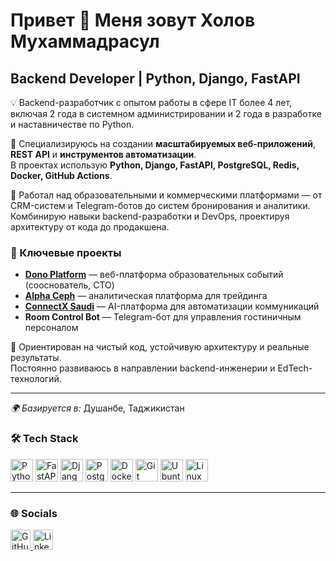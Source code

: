 Привет 👋 Меня зовут Холов Мухаммадрасул
===========================================

Backend Developer | Python, Django, FastAPI
-------------------------------------------

💡 Backend-разработчик с опытом работы в сфере IT более 4 лет, включая 2 года в системном администрировании и 2 года в разработке и наставничестве по Python.  

🔧 Специализируюсь на создании **масштабируемых веб-приложений**, **REST API** и **инструментов автоматизации**.  
В проектах использую **Python, Django, FastAPI, PostgreSQL, Redis, Docker, GitHub Actions**.  

🚀 Работал над образовательными и коммерческими платформами — от CRM-систем и Telegram-ботов до систем бронирования и аналитики.  
Комбинирую навыки backend-разработки и DevOps, проектируя архитектуру от кода до продакшена.  

### 🧩 Ключевые проекты

- **[Dono Platform](#)** — веб-платформа образовательных событий (сооснователь, CTO)  
- **[Alpha Ceph](#)** — аналитическая платформа для трейдинга  
- **[ConnectX Saudi](https://connectxsaudi.com)** — AI-платформа для автоматизации коммуникаций  
- **Room Control Bot** — Telegram-бот для управления гостиничным персоналом  

🎯 Ориентирован на чистый код, устойчивую архитектуру и реальные результаты.  
Постоянно развиваюсь в направлении backend-инженерии и EdTech-технологий.

---

*🌍 Базируется в:* Душанбе, Таджикистан  

### 🛠 Tech Stack

<p align="left">
<a href="https://www.python.org/" target="_blank"><img src="https://raw.githubusercontent.com/danielcranney/readme-generator/main/public/icons/skills/python-colored.svg" width="36" height="36" alt="Python" title="Python" /></a>
<a href="https://fastapi.tiangolo.com/" target="_blank"><img src="https://raw.githubusercontent.com/danielcranney/readme-generator/main/public/icons/skills/fastapi-colored.svg" width="36" height="36" alt="FastAPI" title="FastAPI" /></a>
<a href="https://www.djangoproject.com/" target="_blank"><img src="https://raw.githubusercontent.com/danielcranney/readme-generator/main/public/icons/skills/django-colored-dark.svg" width="36" height="36" alt="Django" title="Django" /></a>
<a href="https://www.postgresql.org/" target="_blank"><img src="https://raw.githubusercontent.com/danielcranney/readme-generator/main/public/icons/skills/postgresql-colored.svg" width="36" height="36" alt="PostgreSQL" title="PostgreSQL" /></a>
<a href="https://www.docker.com/" target="_blank"><img src="https://raw.githubusercontent.com/danielcranney/readme-generator/main/public/icons/skills/docker-colored.svg" width="36" height="36" alt="Docker" title="Docker" /></a>
<a href="https://git-scm.com/" target="_blank"><img src="https://raw.githubusercontent.com/danielcranney/readme-generator/main/public/icons/skills/git-colored.svg" width="36" height="36" alt="Git" title="Git" /></a>
<a href="https://ubuntu.com/" target="_blank"><img src="https://raw.githubusercontent.com/danielcranney/readme-generator/main/public/icons/skills/ubuntu-colored.svg" width="36" height="36" alt="Ubuntu" title="Ubuntu" /></a>
<a href="https://www.linux.org" target="_blank"><img src="https://raw.githubusercontent.com/danielcranney/readme-generator/main/public/icons/skills/linux-colored.svg" width="36" height="36" alt="Linux" title="Linux" /></a>
</p>

---

### 🌐 Socials

<p align="left">
<a href="https://github.com/retra-project" target="_blank">
  <img src="https://raw.githubusercontent.com/danielcranney/readme-generator/main/public/icons/socials/github-dark.svg" width="32" height="32" alt="GitHub" title="GitHub" />
</a>
<a href="https://linkedin.com/in/mkholov" target="_blank">
  <img src="https://raw.githubusercontent.com/danielcranney/readme-generator/main/public/icons/socials/linkedin-dark.svg" width="32" height="32" alt="LinkedIn" title="LinkedIn" />
</a>
</p>

